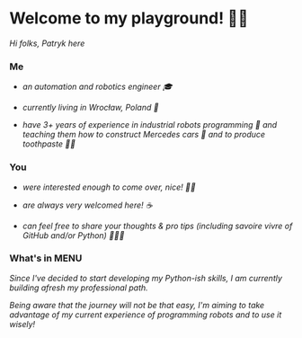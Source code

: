 # Welcome to my playground! 👋🏻  

*Hi folks, Patryk here* 

### Me

- *an automation and robotics engineer 🎓*

- *currently living in Wrocław, Poland 🏡*

- *have 3+ years of experience in industrial robots programming 🦾 and teaching them how to construct Mercedes cars 🚗 and to produce toothpaste 🦷😁*


### You
- *were interested enough to come over, nice! ✋🏽*

- *are always very welcomed here! ☕*

- *can feel free to share your thoughts & pro tips (including savoire vivre of GitHub and/or Python) 👨🏼‍🏫*


### What's in MENU
*Since I've decided to start developing my Python-ish skills, I am currently building afresh my professional path.*

*Being aware that the journey will not be that easy, I'm aiming to take advantage of my current experience of programming robots and to use it wisely!*

<br />



<!---
pt-whtz/pt-whtz is a ✨ special ✨ repository because its `README.md` (this file) appears on your GitHub profile.
You can click the Preview link to take a look at your changes.
--->
